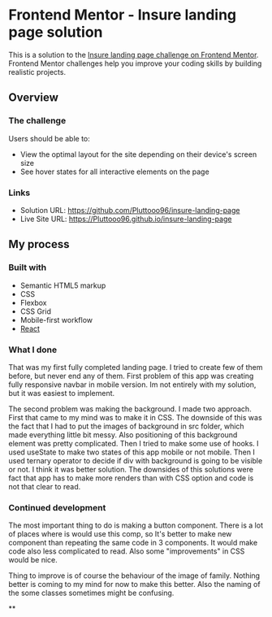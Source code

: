# Frontend Mentor - Insure landing page solution

This is a solution to the [Insure landing page challenge on Frontend Mentor](https://www.frontendmentor.io/challenges/insure-landing-page-uTU68JV8). Frontend Mentor challenges help you improve your coding skills by building realistic projects. 

## Overview

### The challenge

Users should be able to:

- View the optimal layout for the site depending on their device's screen size
- See hover states for all interactive elements on the page

### Links

- Solution URL: https://github.com/Pluttooo96/insure-landing-page
- Live Site URL: https://Pluttooo96.github.io/insure-landing-page

## My process

### Built with

- Semantic HTML5 markup
- CSS 
- Flexbox
- CSS Grid
- Mobile-first workflow
- [React](https://reactjs.org/)

### What I done

That was my first fully completed landing page. I tried to create few of them before, but never end any of them. First problem of this app was creating fully responsive navbar in mobile version. Im not entirely with my solution, but it was easiest to implement. 

The second problem was making the background. I made two approach. First that came to my mind was to make it in CSS. The downside of this was the fact that I had to put the images of background in src folder, which made everything little bit messy. Also positioning of this background element was pretty complicated. Then I tried to make some use of hooks. I used useState to make two states of this app mobile or not mobile. Then I used ternary operator to decide if div with background is going to be visible or not. I think it was better solution. The downsides of this solutions were fact that app has to make more renders than with CSS option and code is not that clear to read. 


### Continued development

The most important thing to do is making a button component. There is a lot of places where is would use this comp, so It's better to make new component than repeating the same code in 3 components. It would make code also less complicated to read. Also some "improvements" in CSS would be nice.

Thing to improve is of course the behaviour of the image of family. Nothing better is coming to my mind for now to make this better. Also the naming of the some classes sometimes might be confusing.

**
